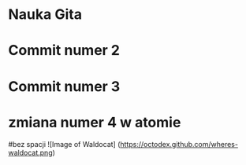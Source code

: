 # Nauka Gita
# Commit numer 2
# Commit numer 3
# zmiana numer 4 w atomie
#bez spacji
![Image of Waldocat] (https://octodex.github.com/wheres-waldocat.png)
